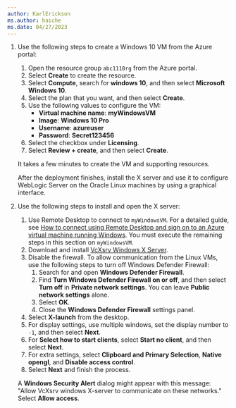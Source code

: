 ```yaml
---
author: KarlErickson
ms.author: haiche
ms.date: 04/27/2023
---
```


1. Use the following steps to create a Windows 10 VM from the Azure portal:

   1. Open the resource group `abc1110rg` from the Azure portal.
   1. Select **Create** to create the resource.
   1. Select **Compute**, search for **windows 10**, and then select **Microsoft Windows 10**.
   1. Select the plan that you want, and then select **Create**.
   1. Use the following values to configure the VM:
      - **Virtual machine name**: **myWindowsVM**
      - **Image**: **Windows 10 Pro**
      - **Username**: **azureuser**
      - **Password**: **Secret123456**
   1. Select the checkbox under **Licensing**.
   1. Select **Review + create**, and then select **Create**.

   It takes a few minutes to create the VM and supporting resources.

   After the deployment finishes, install the X server and use it to configure WebLogic Server on the Oracle Linux machines by using a graphical interface.

1. Use the following steps to install and open the X server:

   1. Use Remote Desktop to connect to `myWindowsVM`. For a detailed guide, see [How to connect using Remote Desktop and sign on to an Azure virtual machine running Windows](/azure/virtual-machines/windows/connect-rdp). You must execute the remaining steps in this section on `myWindowsVM`.
   1. Download and install [VcXsrv Windows X Server](https://sourceforge.net/projects/vcxsrv/).
   1. Disable the firewall. To allow communication from the Linux VMs, use the following steps to turn off Windows Defender Firewall:
      1. Search for and open **Windows Defender Firewall**.
      1. Find **Turn Windows Defender Firewall on or off**, and then select **Turn off** in **Private network settings**. You can leave **Public network settings** alone.
      1. Select **OK**.
      1. Close the **Windows Defender Firewall** settings panel.
   1. Select **X-launch** from the desktop.
   1. For display settings, use multiple windows, set the display number to `-1`, and then select **Next**.
   1. For **Select how to start clients**, select  **Start no client**, and then select **Next**.
   1. For extra settings, select **Clipboard and Primary Selection**, **Native opengl**, and **Disable access control**.
   1. Select **Next** and finish the process.

   A **Windows Security Alert** dialog might appear with this message: "Allow VcXsrv windows X-server to communicate on these networks." Select **Allow access**.
